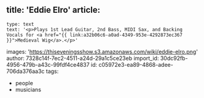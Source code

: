 title: 'Eddie Elro'
article:
  -
    type: text
    text: '<p>Plays 1st Lead Guitar, 2nd Bass, MIDI Sax, and Backing Vocals for <a href="{{ link:a32b06c6-a0ad-4349-953e-4292873ec367 }}">Medieval Wig</a>.</p>'
images: 'https://thiseveningsshow.s3.amazonaws.com/wiki/eddie-elro.png'
author: 7328c14f-7ec2-4511-a24d-29a1c5ce23eb
import_id: 30dc92fb-4956-479b-a43c-99fdf4ce4837
id: c05972e3-ea89-4868-adee-706da376aa3c
tags:
  - people
  - musicians
